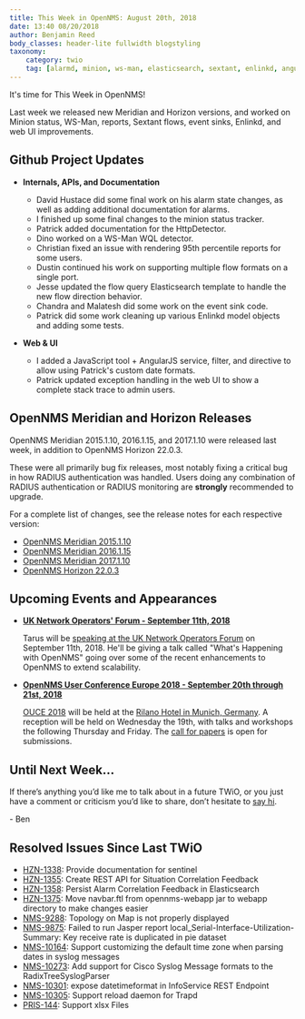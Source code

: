 ```yaml
---
title: This Week in OpenNMS: August 20th, 2018
date: 13:40 08/20/2018
author: Benjamin Reed
body_classes: header-lite fullwidth blogstyling
taxonomy:
    category: twio
    tag: [alarmd, minion, ws-man, elasticsearch, sextant, enlinkd, angular, uknof, ouce]
---
```


It's time for This Week in OpenNMS!

Last week we released new Meridian and Horizon versions, and worked on Minion status, WS-Man, reports, Sextant flows, event sinks, Enlinkd, and web UI improvements.

<!-- git log --author=bamboo@opennms.org --invert-grep --all --no-merges --since='2018-08-13 00:00:00' --until='2018-08-20 00:00:00' --format='%Cblue%ai %Cgreen%aN %Creset%s %Cblue(%H)%Cred%d' --author-date-order | sort | less -R -->


## Github Project Updates

* __Internals, APIs, and Documentation__

  * David Hustace did some final work on his alarm state changes, as well as adding additional documentation for alarms.
  * I finished up some final changes to the minion status tracker.
  * Patrick added documentation for the HttpDetector.
  * Dino worked on a WS-Man WQL detector.
  * Christian fixed an issue with rendering 95th percentile reports for some users.
  * Dustin continued his work on supporting multiple flow formats on a single port.
  * Jesse updated the flow query Elasticsearch template to handle the new flow direction behavior.
  * Chandra and Malatesh did some work on the event sink code.
  * Patrick did some work cleaning up various Enlinkd model objects and adding some tests.

* __Web & UI__

  * I added a JavaScript tool + AngularJS service, filter, and directive to allow using Patrick's custom date formats.
  * Patrick updated exception handling in the web UI to show a complete stack trace to admin users.


## OpenNMS Meridian and Horizon Releases

OpenNMS Meridian 2015.1.10, 2016.1.15, and 2017.1.10 were released last week, in addition to OpenNMS Horizon 22.0.3.

These were all primarily bug fix releases, most notably fixing a critical bug in how RADIUS authentication was handled.  Users doing any combination of RADIUS authentication or RADIUS monitoring are **strongly** recommended to upgrade.

For a complete list of changes, see the release notes for each respective version:

* [OpenNMS Meridian 2015.1.10](http://meridian.opennms.com/releasenotes/2015/latest/#_release_meridian_2015_1_10)
* [OpenNMS Meridian 2016.1.15](http://meridian.opennms.com/releasenotes/2016/latest/#_release_meridian_2016_1_15)
* [OpenNMS Meridian 2017.1.10](http://meridian.opennms.com/releasenotes/2017/latest/#_release_meridian_2017_1_10)
* [OpenNMS Horizon 22.0.3](http://docs.opennms.org/opennms/releases/22.0.3/releasenotes/releasenotes.html#releasenotes-changelog-22.0.3)



## Upcoming Events and Appearances

* **[UK Network Operators' Forum - September 11th, 2018](https://indico.uknof.org.uk/event/43)**

  Tarus will be [speaking at the UK Network Operators Forum](https://indico.uknof.org.uk/event/43/contributions) on September 11th, 2018.
  He'll be giving a talk called "What's Happening with OpenNMS" going over some of the recent enhancements to OpenNMS to extend scalability.


* **[OpenNMS User Conference Europe 2018 - September 20th through 21st, 2018](https://ouce.opennms.eu/)**

  [OUCE 2018](https://ouce.opennms.eu/) will be held at the [Rilano Hotel in Munich, Germany](https://www.rilano-hotel-muenchen.de/).
  A reception will be held on Wednesday the 19th, with talks and workshops the following Thursday and Friday.
  The [call for papers](https://ouce.opennms.eu/cfp/2018/) is open for submissions.


## Until Next Week…

If there’s anything you’d like me to talk about in a future TWiO, or you just have a comment or criticism you’d like to share, don’t hesitate to [say hi](mailto:twio@opennms.org).

\- Ben

<!--
  https://github.com/OpenNMS/twio-fodder/blob/master/scripts/twio-issues-list.pl
-->

## Resolved Issues Since Last TWiO

* [HZN-1338](https://issues.opennms.org/browse/HZN-1338): Provide documentation for sentinel
* [HZN-1355](https://issues.opennms.org/browse/HZN-1355): Create REST API for Situation Correlation Feedback
* [HZN-1358](https://issues.opennms.org/browse/HZN-1358): Persist Alarm Correlation Feedback in Elasticsearch
* [HZN-1375](https://issues.opennms.org/browse/HZN-1375): Move navbar.ftl from opennms-webapp jar to webapp directory to make changes easier
* [NMS-9288](https://issues.opennms.org/browse/NMS-9288): Topology on Map is not properly displayed
* [NMS-9875](https://issues.opennms.org/browse/NMS-9875): Failed to run Jasper report local_Serial-Interface-Utilization-Summary:  Key receive rate is duplicated in pie dataset
* [NMS-10164](https://issues.opennms.org/browse/NMS-10164): Support customizing the default time zone when parsing dates in syslog messages
* [NMS-10273](https://issues.opennms.org/browse/NMS-10273): Add support for Cisco Syslog Message formats to the RadixTreeSyslogParser
* [NMS-10301](https://issues.opennms.org/browse/NMS-10301): expose datetimeformat in InfoService REST Endpoint
* [NMS-10305](https://issues.opennms.org/browse/NMS-10305): Support  reload daemon for Trapd
* [PRIS-144](https://issues.opennms.org/browse/PRIS-144): Support xlsx Files